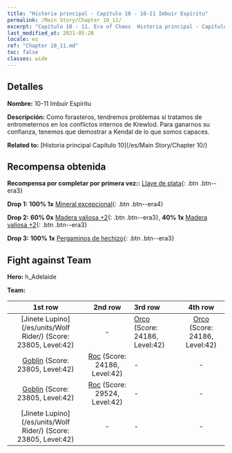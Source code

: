 ```yaml
---
title: "Historia principal - Capítulo 10 - 10-11 Imbuir Espíritu"
permalink: /Main Story/Chapter 10_11/
excerpt: "Capítulo 10 - 11. Era of Chaos  Historia principal - Capítulo 10_11. 10-11 Imbuir Espíritu"
last_modified_at: 2021-05-28
locale: es
ref: "Chapter 10_11.md"
toc: false
classes: wide
---
```


## Detalles

 **Nombre:** 10-11 Imbuir Espíritu

 **Descripción:** Como forasteros, tendremos problemas si tratamos de entrometernos en los conflictos internos de Krewlod. Para ganarnos su confianza, tenemos que demostrar a Kendal de lo que somos capaces.

 **Related to:** [Historia principal Capítulo 10](/es/Main Story/Chapter 10/)

## Recompensa obtenida

 **Recompensa por completar por primera vez::** [Llave de plata](/ItemsES/con_693/){: .btn .btn--era3}

 **Drop 1:** **100% 1x** [Mineral excepcional](/ItemsES/mat_33/){: .btn .btn--era4}

 **Drop 2:** **60% 0x** [Madera valiosa +2](/ItemsES/mat_27/){: .btn .btn--era3}, **40% 1x** [Madera valiosa +2](/ItemsES/mat_27/){: .btn .btn--era3}

 **Drop 3:** **100% 1x** [Pergaminos de hechizo](/ItemsES/con_694/){: .btn .btn--era3}


## Fight against Team
 **Hero:** h_Adelaide

 **Team:**


  | 1st row | 2nd row | 3rd row | 4th row |
  |:----:|:----:|:----|:----:|
  | [Jinete Lupino](/es/units/Wolf Rider/) (Score: 23805, Level:42)  | - | [Orco](/es/units/Orc/) (Score: 24186, Level:42)  | [Orco](/es/units/Orc/) (Score: 24186, Level:42)  |
  | [Goblin](/es/units/Goblin/) (Score: 23805, Level:42)  | [Roc](/es/units/Roc/) (Score: 24186, Level:42)  | - | - |
  | [Goblin](/es/units/Goblin/) (Score: 23805, Level:42)  | [Roc](/es/units/Roc/) (Score: 29524, Level:42)  | - | - |
  | [Jinete Lupino](/es/units/Wolf Rider/) (Score: 23805, Level:42)  | - | - | - |


